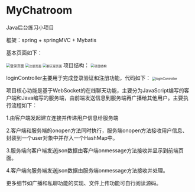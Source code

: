 # MyChatroom

Java后台练习小项目

框架：spring + springMVC + Mybatis

基本页面如下：

<img src="https://github.com/blacksheep380/MyChatroom/master/img/登录页面.png" alt="登录页面" style="zoom: 67%;" />
<img src="https://github.com/blacksheep380/MyChatroom/raw/master/img/注册页面.PNG" alt="注册页面" style="zoom:60%;" />
<img src="https://github.com/blacksheep380/MyChatroom/raw/master/img/聊天室页面.png" alt="聊天室页面" style="zoom:60%;" />
项目结构：
<img src="https://github.com/blacksheep380/MyChatroom/tree/master/img/项目结构.png" alt="项目结构" style="zoom:60%;" />


loginController主要用于完成登录验证和注册功能，代码如下：
<img src="https://github.com/blacksheep380/MyChatroom/tree/master/img/loginController.PNG" alt="loginController" style="zoom:60%;" />


项目核心功能是基于WebSocket的在线聊天功能，主要分为JavaScript编写的客户端和Java编写的服务端，由前端发送信息到服务端再广播给其他用户。主要执行流程如下：

1.由客户端发起建立连接并传递用户信息给服务端

2.客户端和服务端的onopen方法同时执行，服务端onopen方法接收用户信息、封装到一个user对象中并存入一个HashMap中。

3.服务端向客户端发送json数据由客户端onmessage方法接收并显示到前端页面。

4.客户端向服务端发送json数据由服务端onmessage方法接收并处理。

更多细节如广播和私聊功能的实现、文件上传功能可自行阅读源码。